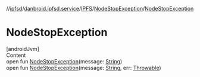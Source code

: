 //[ipfsd](../../../index.md)/[danbroid.ipfsd.service](../../index.md)/[IPFS](../index.md)/[NodeStopException](index.md)/[NodeStopException](-node-stop-exception.md)



# NodeStopException  
[androidJvm]  
Content  
open fun [NodeStopException](-node-stop-exception.md)(message: [String](https://docs.oracle.com/javase/8/docs/api/java/lang/String.html))  
open fun [NodeStopException](-node-stop-exception.md)(message: [String](https://docs.oracle.com/javase/8/docs/api/java/lang/String.html), err: [Throwable](https://docs.oracle.com/javase/8/docs/api/java/lang/Throwable.html))  




